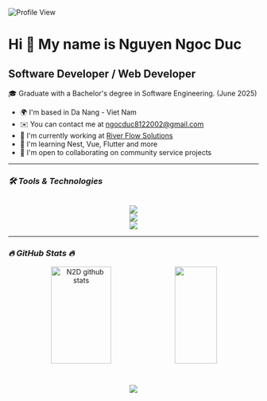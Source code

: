 ![Profile View](https://komarev.com/ghpvc/?username=n2duc&style=for-the-badge)

Hi 👋 My name is Nguyen Ngoc Duc
============================
Software Developer / Web Developer
------------------------------------------------
🎓 Graduate with a Bachelor's degree in Software Engineering. (June 2025)

* 🌍  I'm based in Da Nang - Viet Nam
* ✉️  You can contact me at [ngocduc8122002@gmail.com](mailto:ngocduc8122002@gmail.com)
* 🚀  I'm currently working at [River Flow Solutions](https://riverflow.solutions/)
* 🧠  I'm learning Nest, Vue, Flutter and more
* 🤝  I'm open to collaborating on community service projects
------------------------------------------------
### ***🛠 Tools & Technologies***
<br/>
<div align="center">
    <img src="https://skillicons.dev/icons?i=js,ts,cpp,cs,html,flutter,discordjs" /><br>
    <img src="https://skillicons.dev/icons?i=react,next,nodejs,express,vue,sass,tailwind,redux" /><br>
    <img src="https://skillicons.dev/icons?i=mongodb,vscode,git,postman,mysql,figma,ps,pr,ai" />
</div>

------------------------------------------------
### ***🔥 GitHub Stats 🔥***
<div align="center">  
  <img width="49%" height="195px" src="https://github-readme-stats.vercel.app/api?username=n2duc&show_icons=true&count_private=true&hide_border=true&title_color=54FFB5&icon_color=54FFB5&text_color=c9d1d9&bg_color=0d1117" alt="N2D github stats" /> 
  <img width="41%" height="195px" src="https://github-readme-stats.vercel.app/api/top-langs/?username=n2duc&layout=compact&hide_border=true&title_color=54FFB5&text_color=54FFB5&bg_color=0d1117" />
</div>
<br />
<h3 align="center">
    <img src="https://readme-typing-svg.herokuapp.com/?font=Righteous&size=25&color=4BF795&center=true&vCenter=true&width=500&height=70&duration=4000&lines=Thanks+for+visiting!+✌️;+Shoot+me+a+message+on+Linkedin!;I'm+always+down+to+collab+:)">
</h3>

